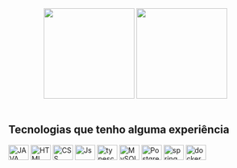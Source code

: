 <div align="center" >
  <img  height="180em" src="https://github-readme-stats.vercel.app/api?username=DRodrigues17&show_icons=true&theme=dark&count_private=true"/>
  <img height="180em" src="https://github-readme-stats.vercel.app/api/top-langs/?username=Drodrigues17&layout=compact&langs_count=10&theme=dark"/>
</div>
  
<div style="display: inline_block"><br>
  
  ## Tecnologias que tenho alguma experiência
  
  <img align="center" alt="JAVA" height="30" width="40" src="https://cdn.jsdelivr.net/gh/devicons/devicon/icons/java/java-original.svg" />
  <img align="center" alt="HTML" height="30" width="40" src="https://cdn.jsdelivr.net/gh/devicons/devicon/icons/html5/html5-original.svg" />
  <img align="center" alt="CSS" height="30" width="40" src="https://cdn.jsdelivr.net/gh/devicons/devicon/icons/css3/css3-original.svg" />
  <img align="center" alt="Js" height="30" width="40" src="https://cdn.jsdelivr.net/gh/devicons/devicon/icons/javascript/javascript-plain.svg"/>
  <img align="center" alt="typescript" height="30" width="40" src="https://cdn.jsdelivr.net/gh/devicons/devicon/icons/typescript/typescript-plain.svg" />
  <img align="center" alt="MySQL" height="30" width="40" src="https://cdn.jsdelivr.net/gh/devicons/devicon/icons/mysql/mysql-plain.svg" />
  <img align="center" alt="PostgreQL" height="30" width="40" src="https://cdn.jsdelivr.net/gh/devicons/devicon/icons/postgresql/postgresql-original.svg" />
  <img align="center" alt="spring" height="30" width="40" src="https://cdn.jsdelivr.net/gh/devicons/devicon/icons/spring/spring-original.svg" />
  <img align="center" alt="docker" height="30" width="40" src="https://cdn.jsdelivr.net/gh/devicons/devicon/icons/docker/docker-original.svg" />
  
